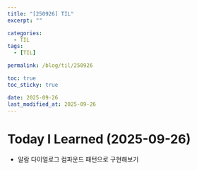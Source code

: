 ```yaml
---
title: "[250926] TIL"
excerpt: ""

categories:
  - TIL
tags:
  - [TIL]

permalink: /blog/til/250926

toc: true
toc_sticky: true

date: 2025-09-26
last_modified_at: 2025-09-26
---
```


# Today I Learned (2025-09-26)

- 알람 다이얼로그 컴파운드 패턴으로 구현해보기
